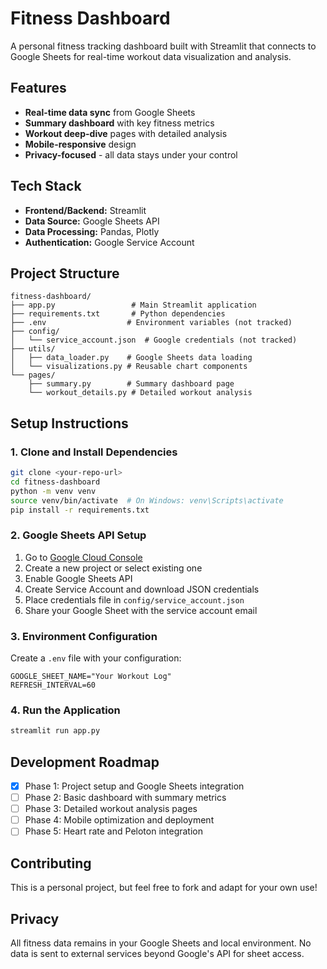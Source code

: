 # Fitness Dashboard

A personal fitness tracking dashboard built with Streamlit that connects to Google Sheets for real-time workout data visualization and analysis.

## Features

- **Real-time data sync** from Google Sheets
- **Summary dashboard** with key fitness metrics
- **Workout deep-dive** pages with detailed analysis
- **Mobile-responsive** design
- **Privacy-focused** - all data stays under your control

## Tech Stack

- **Frontend/Backend:** Streamlit
- **Data Source:** Google Sheets API
- **Data Processing:** Pandas, Plotly
- **Authentication:** Google Service Account

## Project Structure

```
fitness-dashboard/
├── app.py                 # Main Streamlit application
├── requirements.txt       # Python dependencies
├── .env                  # Environment variables (not tracked)
├── config/
│   └── service_account.json  # Google credentials (not tracked)
├── utils/
│   ├── data_loader.py    # Google Sheets data loading
│   └── visualizations.py # Reusable chart components
└── pages/
    ├── summary.py        # Summary dashboard page
    └── workout_details.py # Detailed workout analysis
```

## Setup Instructions

### 1. Clone and Install Dependencies

```bash
git clone <your-repo-url>
cd fitness-dashboard
python -m venv venv
source venv/bin/activate  # On Windows: venv\Scripts\activate
pip install -r requirements.txt
```

### 2. Google Sheets API Setup

1. Go to [Google Cloud Console](https://console.cloud.google.com/)
2. Create a new project or select existing one
3. Enable Google Sheets API
4. Create Service Account and download JSON credentials
5. Place credentials file in `config/service_account.json`
6. Share your Google Sheet with the service account email

### 3. Environment Configuration

Create a `.env` file with your configuration:

```env
GOOGLE_SHEET_NAME="Your Workout Log"
REFRESH_INTERVAL=60
```

### 4. Run the Application

```bash
streamlit run app.py
```

## Development Roadmap

- [x] Phase 1: Project setup and Google Sheets integration
- [ ] Phase 2: Basic dashboard with summary metrics
- [ ] Phase 3: Detailed workout analysis pages
- [ ] Phase 4: Mobile optimization and deployment
- [ ] Phase 5: Heart rate and Peloton integration

## Contributing

This is a personal project, but feel free to fork and adapt for your own use!

## Privacy

All fitness data remains in your Google Sheets and local environment. No data is sent to external services beyond Google's API for sheet access.